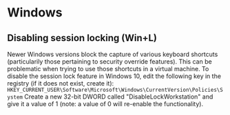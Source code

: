 # Windows

## Disabling session locking (Win+L)

Newer Windows versions block the capture of various keyboard shortcuts (particularily those pertaining to security override features). This can be problematic when trying to use those shortcuts in a virtual machine. To disable the session lock feature in Windows 10, edit the following key in the registry (if it does not exist, create it): `HKEY_CURRENT_USER\Software\Microsoft\Windows\CurrentVersion\Policies\System`
Create a new 32-bit DWORD called "DisableLockWorkstation" and give it a value of 1 (note: a value of 0 will re-enable the functionality).
